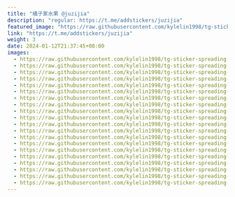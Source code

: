 ```yaml
---
title: "橘子家水果 @juzijia"
description: "regular: https://t.me/addstickers/juzijia"
featured_image: "https://raw.githubusercontent.com/kylelin1998/tg-sticker-spreading-worldwide-images/main/img/0820ffd7-f2cb-493e-84cd-e1b526880d84.jpg"
link: "https://t.me/addstickers/juzijia"
weight: 3
date: 2024-01-12T21:37:45+08:00
images:
  - https://raw.githubusercontent.com/kylelin1998/tg-sticker-spreading-worldwide-images/main/img/0820ffd7-f2cb-493e-84cd-e1b526880d84.jpg
  - https://raw.githubusercontent.com/kylelin1998/tg-sticker-spreading-worldwide-images/main/img/99355ef6-940c-4689-8a50-e427fec4042a.jpg
  - https://raw.githubusercontent.com/kylelin1998/tg-sticker-spreading-worldwide-images/main/img/3fce692a-f192-469c-aa69-8f1a8e65f2dd.jpg
  - https://raw.githubusercontent.com/kylelin1998/tg-sticker-spreading-worldwide-images/main/img/a477794b-394b-427f-b24f-346ce6b6acd4.jpg
  - https://raw.githubusercontent.com/kylelin1998/tg-sticker-spreading-worldwide-images/main/img/b06f0398-fcf0-4938-8b2c-a93df3629fef.jpg
  - https://raw.githubusercontent.com/kylelin1998/tg-sticker-spreading-worldwide-images/main/img/6a170583-8fb9-455e-b874-27e6348e5ff0.jpg
  - https://raw.githubusercontent.com/kylelin1998/tg-sticker-spreading-worldwide-images/main/img/c1427cfa-11e1-49af-80cc-2256449a3d25.jpg
  - https://raw.githubusercontent.com/kylelin1998/tg-sticker-spreading-worldwide-images/main/img/3d3f48c3-ae2c-44ce-a19e-bf1ed3e09be5.jpg
  - https://raw.githubusercontent.com/kylelin1998/tg-sticker-spreading-worldwide-images/main/img/bd0135c8-a837-43c9-91e6-39a3be2d18a3.jpg
  - https://raw.githubusercontent.com/kylelin1998/tg-sticker-spreading-worldwide-images/main/img/afc22b9a-bf89-4178-acef-ed1bd33ef447.jpg
  - https://raw.githubusercontent.com/kylelin1998/tg-sticker-spreading-worldwide-images/main/img/905930ef-ecdd-4340-96e0-e7295ebd6768.jpg
  - https://raw.githubusercontent.com/kylelin1998/tg-sticker-spreading-worldwide-images/main/img/0a57e1b1-b06b-4e7f-9c27-541414b748f8.jpg
  - https://raw.githubusercontent.com/kylelin1998/tg-sticker-spreading-worldwide-images/main/img/9d9a8a6e-8fdb-4562-b7f1-10c0e32f775e.jpg
  - https://raw.githubusercontent.com/kylelin1998/tg-sticker-spreading-worldwide-images/main/img/af116d1d-ac6e-48a2-9796-27feb2ec7cdd.jpg
  - https://raw.githubusercontent.com/kylelin1998/tg-sticker-spreading-worldwide-images/main/img/b181a861-ed85-4078-b03e-819db839c8b8.jpg
  - https://raw.githubusercontent.com/kylelin1998/tg-sticker-spreading-worldwide-images/main/img/da0dc2e3-fce8-4541-974d-324897b5f344.jpg
  - https://raw.githubusercontent.com/kylelin1998/tg-sticker-spreading-worldwide-images/main/img/50fc028f-b6dc-4cc7-820f-cd8f42712ec3.jpg
  - https://raw.githubusercontent.com/kylelin1998/tg-sticker-spreading-worldwide-images/main/img/5706c58c-4769-4a27-9a71-4f4697457949.jpg
  - https://raw.githubusercontent.com/kylelin1998/tg-sticker-spreading-worldwide-images/main/img/5c43beaa-cd85-4b6a-a238-3cde91d72959.jpg
  - https://raw.githubusercontent.com/kylelin1998/tg-sticker-spreading-worldwide-images/main/img/42845da5-3405-4027-9f85-47c2079c6157.jpg
---
```

